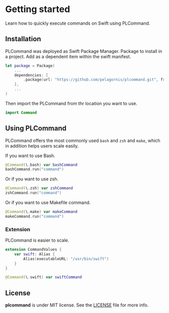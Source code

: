 # Getting started

Learn how to quickly execute commands on Swift using PLCommand.

## Installation
PLCommand was deployed as Swift Package Manager. Package to install in a project. Add as a dependent item within the swift manifest.
```swift
let package = Package(
    ...
    dependencies: [
        .package(url: "https://github.com/pelagornis/plcommand.git", from: "1.2.1")
    ],
    ...
)
```
Then import the PLCommand from thr location you want to use.

```swift
import Command
```

## Using PLCommand
PLCommand offers the most commonly used `bash` and `zsh` and `make`, which in addition helps users scale easily.

If you want to use Bash.
```swift
@Command(\.bash) var bashCommand
bashCommand.run("command")
```
Or if you want to use zsh.
```swift
@Command(\.zsh) var zshCommand
zshCommand.run("command")
```
Or if you want to use Makefile command.
```swift
@Command(\.make) var makeCommand
makeCommand.run("command")
```

### Extension
PLCommand is easier to scale.

```swift
extension CommandValues {
    var swift: Alias {
        Alias(executableURL: "/usr/bin/swift")
    }
}

@Command(\.swift) var swiftCommand
```


## License
**plcommand** is under MIT license. See the [LICENSE](LICENSE) file for more info.
